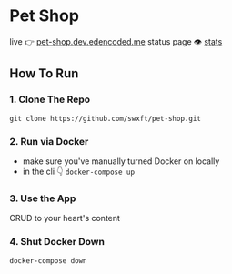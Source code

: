 
# Pet Shop
live 👉 [pet-shop.dev.edencoded.me](http://pet-shop.dev.edencoded.me/pets/new)
status page 👁️ [stats](https://stats.uptimerobot.com/9oXBgcR2nz)

## How To Run

### 1. Clone The Repo
`git clone https://github.com/swxft/pet-shop.git`

### 2. Run via Docker
- make sure you've manually turned Docker on locally
- in the cli 👇
`docker-compose up` 

### 3. Use the App
CRUD to your heart's content

### 4. Shut Docker Down
`docker-compose down` 
